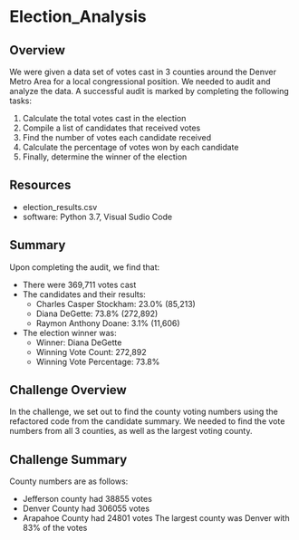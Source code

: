 # Election_Analysis

## Overview
We were given a data set of votes cast in 3 counties around the Denver Metro Area for a local congressional position. We needed to audit and analyze the data. A successful audit is marked by completing the following tasks:

1. Calculate the total votes cast in the election
2. Compile a list of candidates that received votes
3. Find the number of votes each candidate received
4. Calculate the percentage of votes won by each candidate
5. Finally, determine the winner of the election

## Resources
- election_results.csv
- software: Python 3.7, Visual Sudio Code

## Summary
Upon completing the audit, we find that:
- There were 369,711 votes cast
- The candidates and their results:
  - Charles Casper Stockham: 23.0% (85,213)
  - Diana DeGette: 73.8% (272,892)
  - Raymon Anthony Doane: 3.1% (11,606)
- The election winner was:
  - Winner: Diana DeGette
  - Winning Vote Count: 272,892
  - Winning Vote Percentage: 73.8%

## Challenge Overview
In the challenge, we set out to find the county voting numbers using the refactored code from the candidate summary. We needed to find the vote numbers from all 3 counties, as well as the largest voting county.
## Challenge Summary
County numbers are as follows:
- Jefferson county had 38855 votes
- Denver County had 306055 votes
- Arapahoe County had 24801 votes
The largest county was Denver with 83% of the votes
